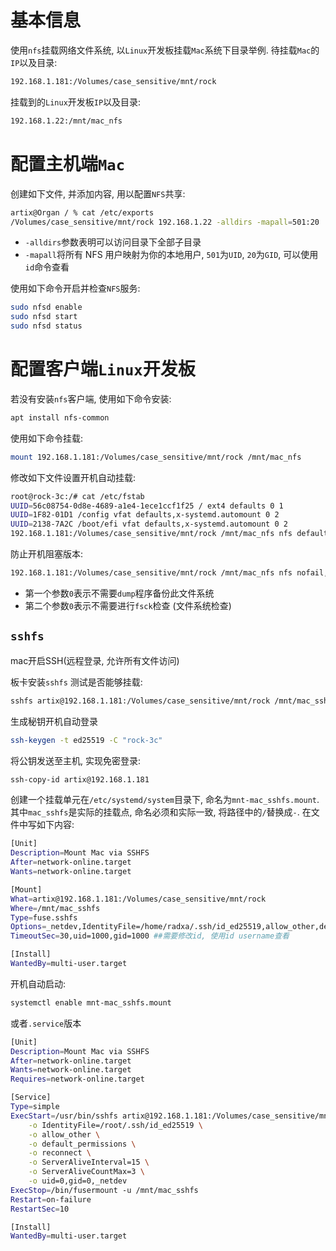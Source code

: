 # 基本信息

使用`nfs`挂载网络文件系统, 以`Linux`开发板挂载`Mac`系统下目录举例.
待挂载`Mac`的`IP`以及目录:
```bash
192.168.1.181:/Volumes/case_sensitive/mnt/rock
```

挂载到的`Linux`开发板`IP`以及目录:
```bash
192.168.1.22:/mnt/mac_nfs
```

# 配置主机端`Mac`

创建如下文件, 并添加内容, 用以配置`NFS`共享:
```bash
artix@Organ / % cat /etc/exports
/Volumes/case_sensitive/mnt/rock 192.168.1.22 -alldirs -mapall=501:20
```

- `-alldirs`参数表明可以访问目录下全部子目录
- `-mapall`将所有 NFS 用户映射为你的本地用户, `501`为`UID`, `20`为`GID`, 可以使用`id`命令查看

使用如下命令开启并检查`NFS`服务:
```bash
sudo nfsd enable
sudo nfsd start
sudo nfsd status
```

# 配置客户端`Linux`开发板

若没有安装`nfs`客户端, 使用如下命令安装:
```bash
apt install nfs-common
```

使用如下命令挂载:
```bash
mount 192.168.1.181:/Volumes/case_sensitive/mnt/rock /mnt/mac_nfs
```

修改如下文件设置开机自动挂载:
```bash
root@rock-3c:/# cat /etc/fstab
UUID=56c08754-0d8e-4689-a1e4-1ece1ccf1f25 / ext4 defaults 0 1
UUID=1F82-01D1 /config vfat defaults,x-systemd.automount 0 2
UUID=2138-7A2C /boot/efi vfat defaults,x-systemd.automount 0 2
192.168.1.181:/Volumes/case_sensitive/mnt/rock /mnt/mac_nfs nfs defaults 0 0
```

防止开机阻塞版本:
```bash
192.168.1.181:/Volumes/case_sensitive/mnt/rock /mnt/mac_nfs nfs nofail,x-systemd.automount,_netdev,timeo=5,retrans=2,nfsvers=4.0 0 0
```

- 第一个参数`0`表示不需要`dump`程序备份此文件系统
- 第二个参数`0`表示不需要进行`fsck`检查 (文件系统检查)


## `sshfs`

mac开启SSH(远程登录, 允许所有文件访问)

板卡安装`sshfs`
测试是否能够挂载:
```bash
sshfs artix@192.168.1.181:/Volumes/case_sensitive/mnt/rock /mnt/mac_sshfs
```

生成秘钥开机自动登录
```bash
ssh-keygen -t ed25519 -C "rock-3c"
```

将公钥发送至主机, 实现免密登录:
```bash
ssh-copy-id artix@192.168.1.181
```

创建一个挂载单元在`/etc/systemd/system`目录下, 命名为`mnt-mac_sshfs.mount`.
其中`mac_sshfs`是实际的挂载点, 命名必须和实际一致, 将路径中的`/`替换成`-`.
在文件中写如下内容:
```bash
[Unit]
Description=Mount Mac via SSHFS
After=network-online.target
Wants=network-online.target

[Mount]
What=artix@192.168.1.181:/Volumes/case_sensitive/mnt/rock
Where=/mnt/mac_sshfs
Type=fuse.sshfs
Options=_netdev,IdentityFile=/home/radxa/.ssh/id_ed25519,allow_other,default_permissions,reconnect,ServerAliveInterval=15,ServerAliveCountMax=3
TimeoutSec=30,uid=1000,gid=1000 ##需要修改id, 使用id username查看

[Install]
WantedBy=multi-user.target
```

开机自动启动:
```bash
systemctl enable mnt-mac_sshfs.mount
```


或者`.service`版本
```bash
[Unit]
Description=Mount Mac via SSHFS
After=network-online.target
Wants=network-online.target
Requires=network-online.target

[Service]
Type=simple
ExecStart=/usr/bin/sshfs artix@192.168.1.181:/Volumes/case_sensitive/mnt/rock /mnt/mac_sshfs \
    -o IdentityFile=/root/.ssh/id_ed25519 \
    -o allow_other \
    -o default_permissions \
    -o reconnect \
    -o ServerAliveInterval=15 \
    -o ServerAliveCountMax=3 \
    -o uid=0,gid=0,_netdev
ExecStop=/bin/fusermount -u /mnt/mac_sshfs
Restart=on-failure
RestartSec=10

[Install]
WantedBy=multi-user.target
```